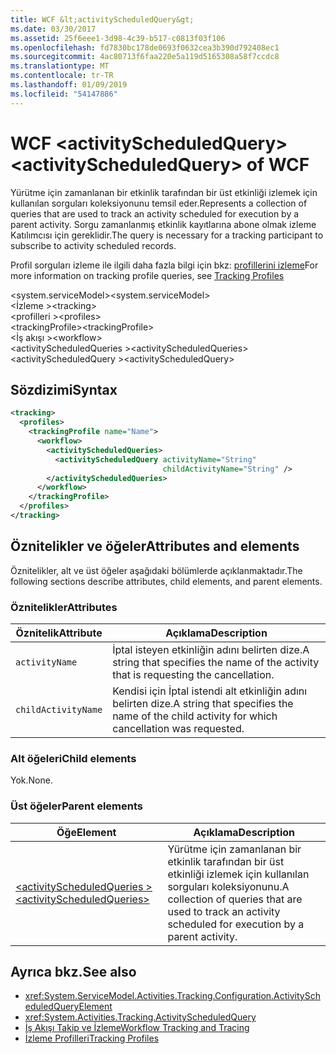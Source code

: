 ```yaml
---
title: WCF &lt;activityScheduledQuery&gt;
ms.date: 03/30/2017
ms.assetid: 25f6eee1-3d98-4c39-b517-c0813f03f106
ms.openlocfilehash: fd7830bc178de0693f0632cea3b390d792408ec1
ms.sourcegitcommit: 4ac80713f6faa220e5a119d5165308a58f7ccdc8
ms.translationtype: MT
ms.contentlocale: tr-TR
ms.lasthandoff: 01/09/2019
ms.locfileid: "54147886"
---
```

# <a name="ltactivityscheduledquerygt-of-wcf"></a><span data-ttu-id="49ca5-102">WCF &lt;activityScheduledQuery&gt;</span><span class="sxs-lookup"><span data-stu-id="49ca5-102">&lt;activityScheduledQuery&gt; of WCF</span></span>

<span data-ttu-id="49ca5-103">Yürütme için zamanlanan bir etkinlik tarafından bir üst etkinliği izlemek için kullanılan sorguları koleksiyonunu temsil eder.</span><span class="sxs-lookup"><span data-stu-id="49ca5-103">Represents a collection of queries that are used to track an activity scheduled for execution by a parent activity.</span></span> <span data-ttu-id="49ca5-104">Sorgu zamanlanmış etkinlik kayıtlarına abone olmak izleme Katılımcısı için gereklidir.</span><span class="sxs-lookup"><span data-stu-id="49ca5-104">The query is necessary for a tracking participant to subscribe to activity scheduled records.</span></span>  
  
<span data-ttu-id="49ca5-105">Profil sorguları izleme ile ilgili daha fazla bilgi için bkz: [profillerini izleme](../../../../../docs/framework/windows-workflow-foundation/tracking-profiles.md)</span><span class="sxs-lookup"><span data-stu-id="49ca5-105">For more information on tracking profile queries, see [Tracking Profiles](../../../../../docs/framework/windows-workflow-foundation/tracking-profiles.md)</span></span>  
  
<span data-ttu-id="49ca5-106">\<system.serviceModel></span><span class="sxs-lookup"><span data-stu-id="49ca5-106">\<system.serviceModel></span></span>  
<span data-ttu-id="49ca5-107">\<İzleme ></span><span class="sxs-lookup"><span data-stu-id="49ca5-107">\<tracking></span></span>  
<span data-ttu-id="49ca5-108">\<profilleri ></span><span class="sxs-lookup"><span data-stu-id="49ca5-108">\<profiles></span></span>  
<span data-ttu-id="49ca5-109">\<trackingProfile></span><span class="sxs-lookup"><span data-stu-id="49ca5-109">\<trackingProfile></span></span>  
<span data-ttu-id="49ca5-110">\<İş akışı ></span><span class="sxs-lookup"><span data-stu-id="49ca5-110">\<workflow></span></span>  
<span data-ttu-id="49ca5-111">\<activityScheduledQueries ></span><span class="sxs-lookup"><span data-stu-id="49ca5-111">\<activityScheduledQueries></span></span>  
<span data-ttu-id="49ca5-112">\<activityScheduledQuery ></span><span class="sxs-lookup"><span data-stu-id="49ca5-112">\<activityScheduledQuery></span></span>  
  
## <a name="syntax"></a><span data-ttu-id="49ca5-113">Sözdizimi</span><span class="sxs-lookup"><span data-stu-id="49ca5-113">Syntax</span></span>  
  
```xml  
<tracking>
  <profiles>
    <trackingProfile name="Name">
      <workflow>
        <activityScheduledQueries>
          <activityScheduledQuery activityName="String"
                                  childActivityName="String" />
        </activityScheduledQueries>
      </workflow>
    </trackingProfile>
  </profiles>
</tracking>
```  
  
## <a name="attributes-and-elements"></a><span data-ttu-id="49ca5-114">Öznitelikler ve öğeler</span><span class="sxs-lookup"><span data-stu-id="49ca5-114">Attributes and elements</span></span>  

<span data-ttu-id="49ca5-115">Öznitelikler, alt ve üst öğeler aşağıdaki bölümlerde açıklanmaktadır.</span><span class="sxs-lookup"><span data-stu-id="49ca5-115">The following sections describe attributes, child elements, and parent elements.</span></span>  
  
### <a name="attributes"></a><span data-ttu-id="49ca5-116">Öznitelikler</span><span class="sxs-lookup"><span data-stu-id="49ca5-116">Attributes</span></span>  
  
|<span data-ttu-id="49ca5-117">Öznitelik</span><span class="sxs-lookup"><span data-stu-id="49ca5-117">Attribute</span></span>|<span data-ttu-id="49ca5-118">Açıklama</span><span class="sxs-lookup"><span data-stu-id="49ca5-118">Description</span></span>|  
|---------------|-----------------|  
|`activityName`|<span data-ttu-id="49ca5-119">İptal isteyen etkinliğin adını belirten dize.</span><span class="sxs-lookup"><span data-stu-id="49ca5-119">A string that specifies the name of the activity that is requesting the cancellation.</span></span>|  
|`childActivityName`|<span data-ttu-id="49ca5-120">Kendisi için İptal istendi alt etkinliğin adını belirten dize.</span><span class="sxs-lookup"><span data-stu-id="49ca5-120">A string that specifies the name of the child activity for which cancellation was requested.</span></span>|  
  
### <a name="child-elements"></a><span data-ttu-id="49ca5-121">Alt öğeleri</span><span class="sxs-lookup"><span data-stu-id="49ca5-121">Child elements</span></span>

<span data-ttu-id="49ca5-122">Yok.</span><span class="sxs-lookup"><span data-stu-id="49ca5-122">None.</span></span>
  
### <a name="parent-elements"></a><span data-ttu-id="49ca5-123">Üst öğeler</span><span class="sxs-lookup"><span data-stu-id="49ca5-123">Parent elements</span></span>  
  
|<span data-ttu-id="49ca5-124">Öğe</span><span class="sxs-lookup"><span data-stu-id="49ca5-124">Element</span></span>|<span data-ttu-id="49ca5-125">Açıklama</span><span class="sxs-lookup"><span data-stu-id="49ca5-125">Description</span></span>|  
|-------------|-----------------|  
|[<span data-ttu-id="49ca5-126">\<activityScheduledQueries ></span><span class="sxs-lookup"><span data-stu-id="49ca5-126">\<activityScheduledQueries></span></span>](activityscheduledqueries-of-wcf.md)|<span data-ttu-id="49ca5-127">Yürütme için zamanlanan bir etkinlik tarafından bir üst etkinliği izlemek için kullanılan sorguları koleksiyonunu.</span><span class="sxs-lookup"><span data-stu-id="49ca5-127">A collection of queries that are used to track an activity scheduled for execution by a parent activity.</span></span>|  
  
## <a name="see-also"></a><span data-ttu-id="49ca5-128">Ayrıca bkz.</span><span class="sxs-lookup"><span data-stu-id="49ca5-128">See also</span></span>

- <xref:System.ServiceModel.Activities.Tracking.Configuration.ActivityScheduledQueryElement>
- <xref:System.Activities.Tracking.ActivityScheduledQuery>
- [<span data-ttu-id="49ca5-129">İş Akışı Takip ve İzleme</span><span class="sxs-lookup"><span data-stu-id="49ca5-129">Workflow Tracking and Tracing</span></span>](../../../../../docs/framework/windows-workflow-foundation/workflow-tracking-and-tracing.md)
- [<span data-ttu-id="49ca5-130">İzleme Profilleri</span><span class="sxs-lookup"><span data-stu-id="49ca5-130">Tracking Profiles</span></span>](../../../../../docs/framework/windows-workflow-foundation/tracking-profiles.md)
